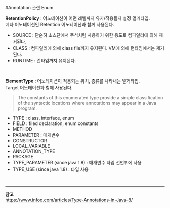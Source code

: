 #Annotation 관련 Enum

**RetentionPolicy** : 어노테이션이 어떤 레벨까지 유지/적용될지 설정 열거타입. <br>
메타 어노테이션인 Retention 어노테이션과 함께 사용된다. <br>
- SOURCE : 단순히 소스단에서 주석처럼 사용하기 위한 용도로 컴파일러에 의해 제거된다.   
- CLASS : 컴파일러에 의해 class file까지 유지된다. VM에 의해 런타임에서는 제거된다.
- RUNTIME : 런타임까지 유지된다. 

<br>

**ElementType** : 어노테이션이 적용되는 위치, 종류를 나타내는 열거타입. <br>
Target 어노테이션과 함께 사용된다. <br>
>  The constants of this enumerated type provide a simple classification of the syntactic locations where annotations may appear in a Java program.

- TYPE : class, interface, enum
- FIELD : filed declaration, enum constants
- METHOD 
- PARAMETER : 매개변수
- CONSTRUCTOR
- LOCAL_VARIABLE
- ANNOTATION_TYPE
- PACKAGE 
- TYPE_PARAMETER (since java 1.8) : 매개변수 타입 선언부에 사용
- TYPE_USE (since java 1.8) : 타입 사용

<br>

---
**참고**  <br>
https://www.infoq.com/articles/Type-Annotations-in-Java-8/
